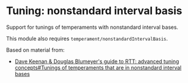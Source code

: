 # Tuning: nonstandard interval basis

Support for tunings of temperaments with nonstandard interval bases.

This module also requires `temperament/nonstandardIntervalBasis`.

Based on material from:
* [Dave Keenan & Douglas Blumeyer's guide to RTT: advanced tuning concepts#Tunings of temperaments that are in nonstandard interval bases](https://en.xen.wiki/w/Dave_Keenan_&_Douglas_Blumeyer's_guide_to_RTT:_advanced_tuning_concepts#Tunings_of_temperaments_that_are_in_nonstandard_interval_bases)
